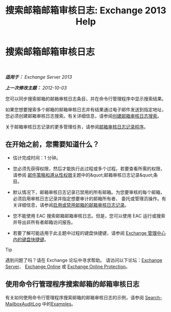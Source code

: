 ﻿---
title: '搜索邮箱邮箱审核日志: Exchange 2013 Help'
TOCTitle: 搜索邮箱邮箱审核日志
ms:assetid: 5b518a08-3b51-4ba3-bfbd-0e35cc5ff374
ms:mtpsurl: https://technet.microsoft.com/zh-cn/library/Ff461930(v=EXCHG.150)
ms:contentKeyID: 50490640
ms.date: 05/21/2018
mtps_version: v=EXCHG.150
ms.translationtype: MT
---

# 搜索邮箱邮箱审核日志

 

_**适用于：** Exchange Server 2013_

_**上一次修改主题：** 2012-10-03_

您可以同步搜索邮箱的邮箱审核日志条目，并在命令行管理程序中显示搜索结果。

如果您想要搜索多个邮箱的邮箱审核日志并有结果通过电子邮件发送到指定地址，您必须创建邮箱审核日志搜索。有关详细信息，请参阅[创建邮箱审核日志搜索](create-a-mailbox-audit-log-search-exchange-2013-help.md)。

关于邮箱审核日志记录的更多管理任务，请参阅[邮箱审核日志记录程序](mailbox-audit-logging-procedures-exchange-2013-help.md)。

## 在开始之前，您需要知道什么？

  - 估计完成时间：1 分钟。

  - 您必须先获得权限，然后才能执行此过程或多个过程。若要查看所需的权限，请参阅 [邮件策略和遵从性权限](messaging-policy-and-compliance-permissions-exchange-2013-help.md)主题中的\&quot;邮箱审核日志记录\&quot;条目。

  - 默认情况下，邮箱审核日志记录已禁用的所有邮箱。为您要审核的每个邮箱，必须启用审核日志记录并指定想要审计的邮箱所有者、 委托或管理员操作。有关详细信息，请参阅[启用或禁用邮箱的邮箱审核日志记录](enable-or-disable-mailbox-audit-logging-for-a-mailbox-exchange-2013-help.md)。

  - 您不能使用 EAC 搜索邮箱邮箱审核日志。但是，您可以使用 EAC 运行或搜索并导出非所有者邮箱访问报告。

  - 若要了解可能适用于此主题中过程的键盘快捷键，请参阅 [Exchange 管理中心内的键盘快捷键](keyboard-shortcuts-in-the-exchange-admin-center-exchange-online-protection-help.md)。

> [!tip]
> 遇到问题了吗？请在 Exchange 论坛中寻求帮助。 请访问以下论坛：<a href="https://go.microsoft.com/fwlink/p/?linkid=60612">Exchange Server</a>、 <a href="https://go.microsoft.com/fwlink/p/?linkid=267542">Exchange Online</a> 或 <a href="https://go.microsoft.com/fwlink/p/?linkid=285351">Exchange Online Protection</a>。


## 使用命令行管理程序搜索邮箱的邮箱审核日志

有关如何使用命令行管理程序搜索邮箱的邮箱审核日志的示例，请参阅 [Search-MailboxAuditLog](https://technet.microsoft.com/zh-cn/library/ff522360\(v=exchg.150\)) 中的[Examples](https://technet.microsoft.com/zh-cn/ff522360\(exchg.150\)#examples)。

